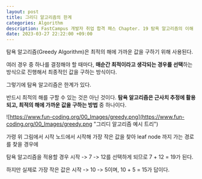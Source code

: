 ```yaml
---
layout: post
title: 그리디 알고리즘의 한계
categories: Algorithm
description: FastCampus 개발자 취업 합격 패스 Chapter. 19 탐욕 알고리즘의 이해
date: 2023-03-27 22:22:00 +09:00
---
```

탐욕 알고리즘(Greedy Algorithm)은 최적의 해에 가까운 값을 구하기 위해 사용된다.

여러 경우 중 하나를 결정해야 할 때마다, **매순간 최적이라고 생각되는 경우를 선택**하는 방식으로 진행해서 최종적인 값을 구하는 방식이다.

그렇기에 탐욕 알고리즘은 한계가 있다.

반드시 최적의 해를 구할 수 있는 것은 아닌 것이다. **탐욕 알고리즘은 근사치 추정에 활용되고, 최적의 해에 가까운 값을 구하는 방법** 중 하나이다.

![https://www.fun-coding.org/00_Images/greedy.png](https://www.fun-coding.org/00_Images/greedy.png "그리디 알고리즘 예시 트리")

가령 위 그림에서 시작 노드에서 시작해 가장 작은 값을 찾아 leaf node 까지 가는 경로를 찾을 경우에

탐욕 알고리즘을 적용할 경우 시작 -> 7 -> 12를 선택하게 되므로 7 + 12 = 19가 된다.

하지만 실제로 가장 작은 값은 시작 -> 10 -> 5이며, 10 + 5 = 15가 답이다.
